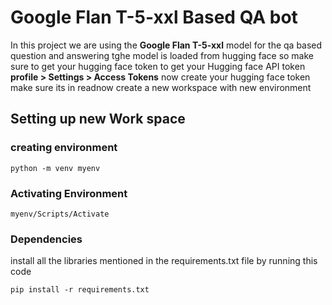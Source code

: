 # Google Flan T-5-xxl Based QA bot
In this project we are using the **Google Flan T-5-xxl** model for the qa based question and answering tghe model is loaded from hugging face so make sure to get your hugging face token
to get your Hugging face API token **profile > Settings > Access Tokens** now create your hugging face token make sure its in readnow create  a new workspace with new environment
## Setting up new Work space
### creating environment 
```
python -m venv myenv
```
### Activating Environment
```
myenv/Scripts/Activate
```

### Dependencies
install all the libraries mentioned in the requirements.txt file by running this code
```
pip install -r requirements.txt
```
